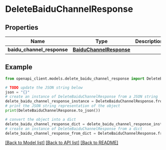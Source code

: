 # DeleteBaiduChannelResponse


## Properties

Name | Type | Description | Notes
------------ | ------------- | ------------- | -------------
**baidu_channel_response** | [**BaiduChannelResponse**](BaiduChannelResponse.md) |  | 

## Example

```python
from openapi_client.models.delete_baidu_channel_response import DeleteBaiduChannelResponse

# TODO update the JSON string below
json = "{}"
# create an instance of DeleteBaiduChannelResponse from a JSON string
delete_baidu_channel_response_instance = DeleteBaiduChannelResponse.from_json(json)
# print the JSON string representation of the object
print(DeleteBaiduChannelResponse.to_json())

# convert the object into a dict
delete_baidu_channel_response_dict = delete_baidu_channel_response_instance.to_dict()
# create an instance of DeleteBaiduChannelResponse from a dict
delete_baidu_channel_response_from_dict = DeleteBaiduChannelResponse.from_dict(delete_baidu_channel_response_dict)
```
[[Back to Model list]](../README.md#documentation-for-models) [[Back to API list]](../README.md#documentation-for-api-endpoints) [[Back to README]](../README.md)


